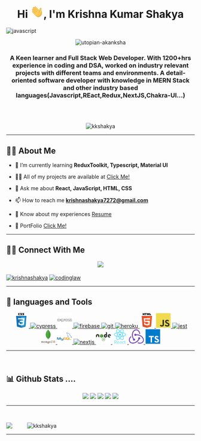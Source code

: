 
<h1 align="center">Hi <img src="https://raw.githubusercontent.com/ABSphreak/ABSphreak/master/gifs/Hi.gif" width="35">, I'm Krishna Kumar Shakya</h1>
<img src="https://www.infomazeelite.com/wp-content/uploads/2022/12/MERN-Stack-Development.png" alt="javascript" width="100%" height="500px"/>

<br/>
<p align="center"> <img src="https://komarev.com/ghpvc/?username=utopian-akanksha&label=Profile%20views&color=0e75b6&style=flat" alt="utopian-akanksha" /> </p>

<h3 align="center">A Keen learner and Full Stack Web Developer. With 1200+hrs experience in coding and DSA, worked on industry relevant projects with different teams and environments. A detail-oriented software developer with knowledge in MERN Stack and other industry based languages(Javascript,REact,Redux,NextJS,Chakra-UI...)</h3>
<br/>
<br/>

<p align="center"> <img src="https://github-profile-trophy.vercel.app/?username=KKShakya&margin-w=15" alt="kkshakya" /> </p>
<hr />



  ## 🙋‍♂️ About Me


- 🌱 I’m currently learning **ReduxToolkit, Typescript, Material UI**

- 👨‍💻 All of my projects are available at [Click Me!](https://github.com/KKShakya?tab=repositories)

- 💬 Ask me about **React, JavaScript, HTML, CSS**

- 📫 How to reach me **krishnashakya7272@gmail.com**

- 📄 Know about my experiences [Resume](https://drive.google.com/file/d/1s-R92_-qT7yQlM0i9dKE6cdqGhuCd022/view?usp=sharing)

- 📄 PortFolio [Click Me!](https://kkshakya.github.io/)
<hr/>


  ## 🙋‍♂️ Connect With Me
<p align="left">
<p align="center">
<img src="https://readme-typing-svg.herokuapp.com?size=26&duration=3000&lines=I+am+Krishna+Kumar+Shakya+!;A+Fullstack+Web+Developer+!;let+'+s+get+connected++on+LinkedIn" > 
</p>
<a href="https://linkedin.com/in/krishnashakya" target="blank"><img align="center" src="https://raw.githubusercontent.com/rahuldkjain/github-profile-readme-generator/master/src/images/icons/Social/linked-in-alt.svg" alt="krishnashakya" height="30" width="40" /></a>
<a href="https://www.leetcode.com/coding_law" target="blank"><img align="center" src="https://raw.githubusercontent.com/rahuldkjain/github-profile-readme-generator/master/src/images/icons/Social/leet-code.svg" alt="codinglaw" height="30" width="40" /></a>
</p>
<hr/>



## 🚀 languages and Tools 
       
<p align="center"> <a href="https://www.w3schools.com/css/" target="_blank" rel="noreferrer"> <img src="https://raw.githubusercontent.com/devicons/devicon/master/icons/css3/css3-original-wordmark.svg" alt="css3" width="40" height="40"/> </a> <a href="https://www.cypress.io" target="_blank" rel="noreferrer"> <img src="https://raw.githubusercontent.com/simple-icons/simple-icons/6e46ec1fc23b60c8fd0d2f2ff46db82e16dbd75f/icons/cypress.svg" alt="cypress" width="40" height="40"/> </a> <a href="https://expressjs.com" target="_blank" rel="noreferrer"> <img src="https://raw.githubusercontent.com/devicons/devicon/master/icons/express/express-original-wordmark.svg" alt="express" width="40" height="40"/> </a> <a href="https://firebase.google.com/" target="_blank" rel="noreferrer"> <img src="https://www.vectorlogo.zone/logos/firebase/firebase-icon.svg" alt="firebase" width="40" height="40"/> </a> <a href="https://git-scm.com/" target="_blank" rel="noreferrer"> <img src="https://www.vectorlogo.zone/logos/git-scm/git-scm-icon.svg" alt="git" width="40" height="40"/> </a> <a href="https://heroku.com" target="_blank" rel="noreferrer"> <img src="https://www.vectorlogo.zone/logos/heroku/heroku-icon.svg" alt="heroku" width="40" height="40"/> </a> <a href="https://www.w3.org/html/" target="_blank" rel="noreferrer"> <img src="https://raw.githubusercontent.com/devicons/devicon/master/icons/html5/html5-original-wordmark.svg" alt="html5" width="40" height="40"/> </a> <a href="https://developer.mozilla.org/en-US/docs/Web/JavaScript" target="_blank" rel="noreferrer"> <img src="https://raw.githubusercontent.com/devicons/devicon/master/icons/javascript/javascript-original.svg" alt="javascript" width="40" height="40"/> </a> <a href="https://jestjs.io" target="_blank" rel="noreferrer"> <img src="https://www.vectorlogo.zone/logos/jestjsio/jestjsio-icon.svg" alt="jest" width="40" height="40"/> </a> <a href="https://www.mongodb.com/" target="_blank" rel="noreferrer"> <img src="https://raw.githubusercontent.com/devicons/devicon/master/icons/mongodb/mongodb-original-wordmark.svg" alt="mongodb" width="40" height="40"/> </a> <a href="https://www.mysql.com/" target="_blank" rel="noreferrer"> <img src="https://raw.githubusercontent.com/devicons/devicon/master/icons/mysql/mysql-original-wordmark.svg" alt="mysql" width="40" height="40"/> </a> <a href="https://nextjs.org/" target="_blank" rel="noreferrer"> <img src="https://cdn.worldvectorlogo.com/logos/nextjs-2.svg" alt="nextjs" width="40" height="40"/> </a> <a href="https://nodejs.org" target="_blank" rel="noreferrer"> <img src="https://raw.githubusercontent.com/devicons/devicon/master/icons/nodejs/nodejs-original-wordmark.svg" alt="nodejs" width="40" height="40"/> </a> <a href="https://reactjs.org/" target="_blank" rel="noreferrer"> <img src="https://raw.githubusercontent.com/devicons/devicon/master/icons/react/react-original-wordmark.svg" alt="react" width="40" height="40"/> </a> <a href="https://redux.js.org" target="_blank" rel="noreferrer"> <img src="https://raw.githubusercontent.com/devicons/devicon/master/icons/redux/redux-original.svg" alt="redux" width="40" height="40"/> </a> <a href="https://www.typescriptlang.org/" target="_blank" rel="noreferrer"> <img src="https://raw.githubusercontent.com/devicons/devicon/master/icons/typescript/typescript-original.svg" alt="typescript" width="40" height="40"/> </a> </p>
     

<hr/>
<br/>


 <h2> 📊 Github Stats ....</h2>
<p align="center">
<img src="http://github-profile-summary-cards.vercel.app/api/cards/profile-details?username=KKShakya&theme=github">
<img src="http://github-profile-summary-cards.vercel.app/api/cards/repos-per-language?username=KKShakya&theme=github">
<img src="http://github-profile-summary-cards.vercel.app/api/cards/most-commit-language?username=KKShakya&theme=github">
<img src="http://github-profile-summary-cards.vercel.app/api/cards/stats?username=KKShakya&theme=github">
<img src="http://github-profile-summary-cards.vercel.app/api/cards/productive-time?username=KKShakya&theme=github&utcOffset=8">
	
</p>
<hr/>
<br/>

	
<p align="center" style="margin-right:0px;padding-right:0px;display:flex;gap:40px">
<img src="https://github-readme-stats.vercel.app/api?username=KKShakya">
<img src="https://streak-stats.demolab.com?user=KKShakya&border_radius=5" alt="kkshakya" />
</p>
	
<hr/>
<br/>

[//]: # (<p><img alt="Krishna Activity Graph" src="https://github-readme-activity-graph.cyclic.app/graph?username=KKShakya&theme=github&hide_border=true" /></p>)
